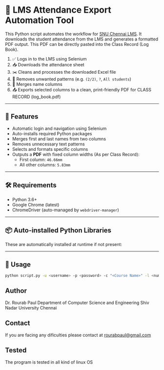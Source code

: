 # 📘 LMS Attendance Export Automation Tool
This Python script automates the workflow for [SNU Chennai LMS](https://lms.snuchennai.edu.in). It downloads the student attendance from the LMS and generates a formatted PDF output. This PDF can be directly pasted into the Class Record (Log Book).


1. ✅ Logs in to the LMS using Selenium
2. 📥 Downloads the attendance sheet
3. ✂️ Cleans and processes the downloaded Excel file
4. 🧹 Removes unwanted patterns (e.g. `(2/2)`, `?`, `All students`)
5. 🧬 Merges name columns
6. 📤 Exports selected columns to a clean, print-friendly PDF for CLASS RECORD (log_book.pdf)

---

## 🚀 Features

- Automatic login and navigation using Selenium
- Auto-installs required Python packages
- Merges first and last names from two columns
- Removes unnecessary text patterns
- Selects and formats specific columns
- Outputs a **PDF** with fixed column widths (As per Class Record):
  - First column: `46.66mm`
  - All other columns: `5.83mm`

---

## 🛠️ Requirements

- Python 3.6+
- Google Chrome (latest)
- ChromeDriver (auto-managed by `webdriver-manager`)

---

## 📦 Auto-installed Python Libraries

These are automatically installed at runtime if not present:


---

## 🧾 Usage

```bash
python script.py -u <username> -p <password> -c "<Course Name>" -l <number_of_lectures>
```
## Author
Dr. Rourab Paul
Department of Computer Science and Engineering
Shiv Nadar University Chennai

## Contact
If you are facing any dificulties please contact at rourabpaul@gmail.com


## Tested
The program is tested in all kind of linux OS

